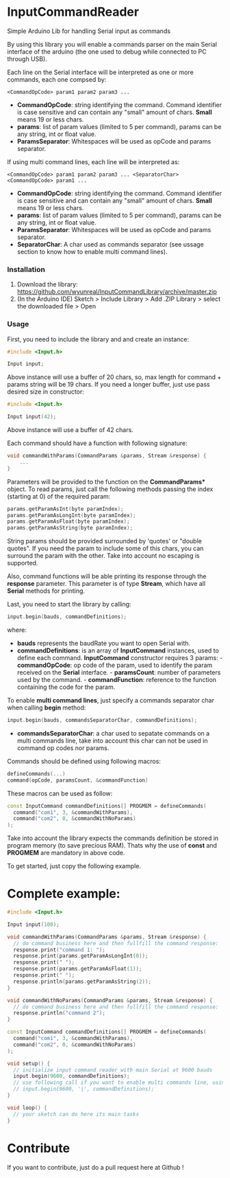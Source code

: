 # InputCommandReader

Simple Arduino Lib for handling Serial input as commands

By using this library you will enable a commands parser on the main Serial interface of the arduino (the one used to debug while connected to PC through USB).

Each line on the Serial interface will be interpreted as one or more commands, each one compsed by:

```
<CommandOpCode> param1 param2 param3 ...
```

- **CommandOpCode**: string identifying the command. Command identifier is case sensitive and can contain any "small" amount of chars. **Small** means 19 or less chars.
- **params**: list of param values (limited to 5 per command), params can be any string, int or float value.
- **ParamsSeparator**: Whitespaces will be used as opCode and params separator.

If using multi command lines, each line will be interpreted as:

```
<CommandOpCode> param1 param2 param3 ... <SeparatorChar><CommandOpCode> param1 ...
```
- **CommandOpCode**: string identifying the command. Command identifier is case sensitive and can contain any "small" amount of chars. **Small** means 19 or less chars.
- **params**: list of param values (limited to 5 per command), params can be any string, int or float value.
- **ParamsSeparator**: Whitespaces will be used as opCode and params separator.
- **SeparatorChar**: A char used as commands separator (see ussage section to know how to enable multi command lines).

### Installation

1. Download the library: https://github.com/wyunreal/InputCommandLibrary/archive/master.zip
2. (In the Arduino IDE) Sketch > Include Library > Add .ZIP Library > select the downloaded file > Open

### Usage

First, you need to include the library and and create an instance:

```c++
#include <Input.h>

Input input;
```

Above instance will use a buffer of 20 chars, so, max length for command + params string will be 19 chars. If you need a longer buffer, just use pass desired size in constructor:

```c++
#include <Input.h>

Input input(42);
```

Above instance will use a buffer of 42 chars.

Each command should have a function with following signature:

```c++
void commandWithParams(CommandParams &params, Stream &response) {
	...
}
```

Parameters will be provided to the function on the **CommandParams\*** object. To read params, just call the following methods passing the index (starting at 0) of the required param:

```c++
params.getParamAsInt(byte paramIndex);
params.getParamAsLongInt(byte paramIndex);
params.getParamAsFloat(byte paramIndex);
params.getParamAsString(byte paramIndex);
```

String params should be provided surrounded by 'quotes' or "double quotes". If you need the param to include some of this chars, you can surround the param with the other. Take into account no escaping is supported.

Also, command functions will be able printing its response through the **response** parameter. This parameter is of type **Stream**, which have all **Serial** methods for printing.

Last, you need to start the library by calling:

```c++
input.begin(bauds, commandDefinitions);
```

where:

- **bauds** represents the baudRate you want to open Serial with.
- **commandDefinitions**: is an array of **InputCommand** instances, used to define each command. **InputCommand** constructor requires 3 params: - **commandOpCode**: op code of the param, used to identify the param received on the **Serial** interface. - **paramsCount**: number of parameters used by the command. - **commandFunction**: reference to the function containing the code for the param.

To enable **multi command lines**, just specify a commands separator char when calling **begin** method:

```c++
input.begin(bauds, commandsSeparatorChar, commandDefinitions);
```

- **commandsSeparatorChar**: a char used to sepatate commands on a multi commands line, take into account this char can not be used in command op codes nor params.

Commands should be defined using following macros:

```c++
defineCommands(...)
command(opCode, paramsCount, &commandFunction)
```

These macros can be used as follow:

```c++
const InputCommand commandDefinitions[] PROGMEM = defineCommands(
  command("com1", 3, &commandWithParams),
  command("com2", 0, &commandWithNoParams)
);
```

Take into account the library expects the commands definition be stored in program memory (to save precious RAM). Thats why the use of **const** and **PROGMEM** are mandatory in above code.

To get started, just copy the following example.

# Complete example:

```c++
#include <Input.h>

Input input(100);

void commandWithParams(CommandParams &params, Stream &response) {
  // do command business here and then fullfill the command response:
  response.print("command 1: ");
  response.print(params.getParamAsLongInt(0));
  response.print(" ");
  response.print(params.getParamAsFloat(1));
  response.print(" ");
  response.println(params.getParamAsString(2));
}

void commandWithNoParams(CommandParams &params, Stream &response) {
  // do command business here and then fullfill the command response:
  response.println("command 2");
}

const InputCommand commandDefinitions[] PROGMEM = defineCommands(
  command("com1", 3, &commandWithParams),
  command("com2", 0, &commandWithNoParams)
);

void setup() {
  // initialize input command reader with main Serial at 9600 bauds
  input.begin(9600, commandDefinitions);
  // use following call if you want to enable multi commands line, using '|' char, for example
  // input.begin(9600, '|', commandDefinitions);
}

void loop() {
  // your sketch can do here its main tasks
}
```

# Contribute

If you want to contribute, just do a pull request here at Github !

